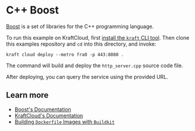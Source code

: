 # C++ Boost

[Boost](https://www.boost.org/doc/) is a set of libraries for the C++ programming language.

To run this example on KraftCloud, first [install the `kraft` CLI tool](https://unikraft.org/docs/cli).
Then clone this examples repository and `cd` into this directory, and invoke:

```console
kraft cloud deploy --metro fra0 -p 443:8080 .
```

The command will build and deploy the `http_server.cpp` source code file.

After deploying, you can query the service using the provided URL.

## Learn more

- [Boost's Documentation](https://www.boost.org/doc/)
- [KraftCloud's Documentation](https://docs.kraft.cloud)
- [Building `Dockerfile` Images with `Buildkit`](https://unikraft.org/guides/building-dockerfile-images-with-buildkit)
